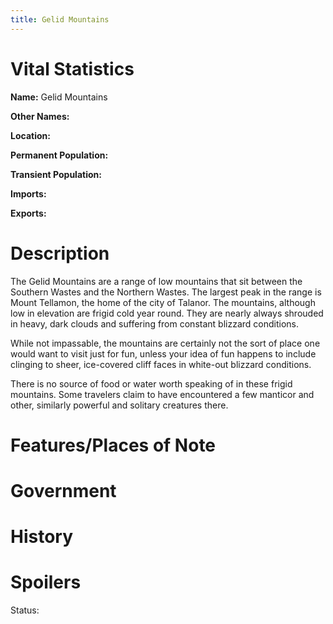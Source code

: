 ```yaml
---
title: Gelid Mountains
---
```


# Vital Statistics

**Name:** Gelid Mountains

**Other Names:**

**Location:**

**Permanent Population:**

**Transient Population:**

**Imports:**

**Exports:**

# Description

The Gelid Mountains are a range of low mountains that sit between the Southern
Wastes and the Northern Wastes. The largest peak in the range is Mount Tellamon,
the home of the city of Talanor. The mountains, although low in elevation are
frigid cold year round. They are nearly always shrouded in heavy, dark clouds
and suffering from constant blizzard conditions.

While not impassable, the mountains are certainly not the sort of place one
would want to visit just for fun, unless your idea of fun happens to include
clinging to sheer, ice-covered cliff faces in white-out blizzard conditions.

There is no source of food or water worth speaking of in these frigid mountains.
Some travelers claim to have encountered a few manticor and other, similarly
powerful and solitary creatures there.

# Features/Places of Note

# Government

# History

# Spoilers

Status:
